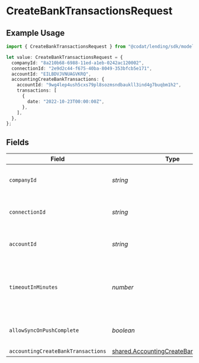 # CreateBankTransactionsRequest

## Example Usage

```typescript
import { CreateBankTransactionsRequest } from "@codat/lending/sdk/models/operations";

let value: CreateBankTransactionsRequest = {
  companyId: "8a210b68-6988-11ed-a1eb-0242ac120002",
  connectionId: "2e9d2c44-f675-40ba-8049-353bfcb5e171",
  accountId: "EILBDVJVNUAGVKRQ",
  accountingCreateBankTransactions: {
    accountId: "9wg4lep4ush5cxs79pl8sozmsndbaukll3ind4g7buqbm1h2",
    transactions: [
      {
        date: "2022-10-23T00:00:00Z",
      },
    ],
  },
};
```

## Fields

| Field                                                                                                     | Type                                                                                                      | Required                                                                                                  | Description                                                                                               | Example                                                                                                   |
| --------------------------------------------------------------------------------------------------------- | --------------------------------------------------------------------------------------------------------- | --------------------------------------------------------------------------------------------------------- | --------------------------------------------------------------------------------------------------------- | --------------------------------------------------------------------------------------------------------- |
| `companyId`                                                                                               | *string*                                                                                                  | :heavy_check_mark:                                                                                        | Unique identifier for a company.                                                                          | 8a210b68-6988-11ed-a1eb-0242ac120002                                                                      |
| `connectionId`                                                                                            | *string*                                                                                                  | :heavy_check_mark:                                                                                        | Unique identifier for a connection.                                                                       | 2e9d2c44-f675-40ba-8049-353bfcb5e171                                                                      |
| `accountId`                                                                                               | *string*                                                                                                  | :heavy_check_mark:                                                                                        | Unique identifier for an account.                                                                         | 13d946f0-c5d5-42bc-b092-97ece17923ab                                                                      |
| `timeoutInMinutes`                                                                                        | *number*                                                                                                  | :heavy_minus_sign:                                                                                        | Time limit for the push operation to complete before it is timed out.                                     |                                                                                                           |
| `allowSyncOnPushComplete`                                                                                 | *boolean*                                                                                                 | :heavy_minus_sign:                                                                                        | Allow a sync upon push completion.                                                                        |                                                                                                           |
| `accountingCreateBankTransactions`                                                                        | [shared.AccountingCreateBankTransactions](../../../sdk/models/shared/accountingcreatebanktransactions.md) | :heavy_minus_sign:                                                                                        | N/A                                                                                                       |                                                                                                           |